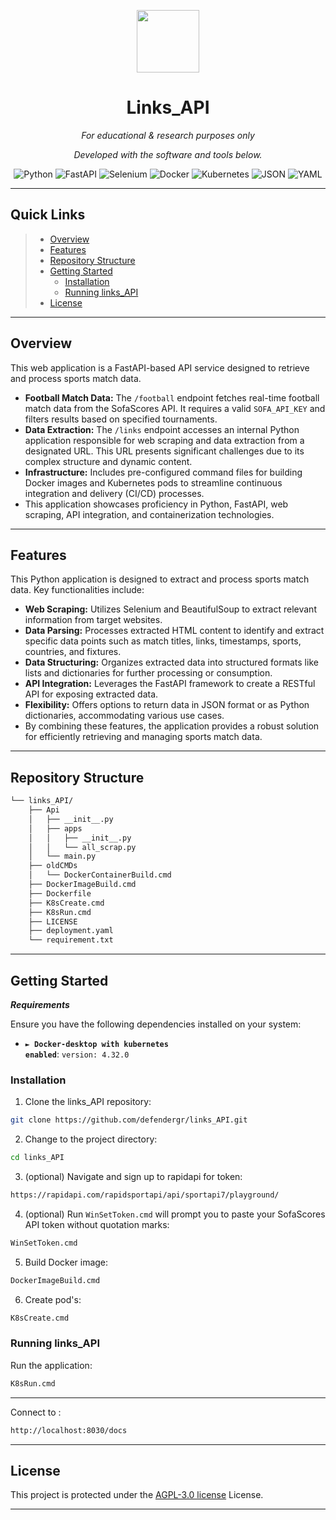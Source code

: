 <p align="center">
  <img src="https://cdn-icons-png.flaticon.com/512/6295/6295417.png" width="100" />
</p>
<p align="center">
    <h1 align="center">Links_API</h1>
</p>
<p align="center">
    <em>For educational & research purposes only</em>
</p>
<p align="center">
		<em>Developed with the software and tools below.</em>
</p>
<p align="center">
    <img src="https://img.shields.io/badge/Python-3776AB.svg?style=flat&logo=Python&logoColor=white" alt="Python">
    <img src="https://img.shields.io/badge/-FastAPI-009688?style=flat&logo=fastapi&logoColor=white" alt="FastAPI">
    <img src="https://img.shields.io/badge/-Selenium-43B02A?style=flat&logo=selenium&logoColor=white" alt="Selenium">
	<img src="https://img.shields.io/badge/Docker-2496ED.svg?style=flat&logo=Docker&logoColor=white" alt="Docker">
    <img src="https://img.shields.io/badge/-Kubernetes-326CE5?style=flat&logo=kubernetes&logoColor=white" alt="Kubernetes">
    <img src="https://img.shields.io/badge/-JSON-000000?style=flat&logo=json&logoColor=white" alt="JSON">
    <img src="https://img.shields.io/badge/YAML-CB171E.svg?style=flat&logo=YAML&logoColor=white" alt="YAML">
    
</p>
<hr>

##  Quick Links

> - [ Overview](#overview)
> - [ Features](#features)
> - [ Repository Structure](#repository-structure)
> - [ Getting Started](#getting-started)
>   - [ Installation](#installation)
>   - [ Running links_API](#running-links_API)
> - [ License](#license)

---

##  Overview

This web application is a FastAPI-based API service designed to retrieve and process sports match data.

- **Football Match Data:** The `/football` endpoint fetches real-time football match data from the SofaScores API. It requires a valid `SOFA_API_KEY` and filters results based on specified tournaments.
- **Data Extraction:** The `/links`  endpoint accesses an internal Python application responsible for web scraping and data extraction from a designated URL. This URL presents significant challenges due to its complex structure and dynamic content.
- **Infrastructure:** Includes pre-configured command files for building Docker images and Kubernetes pods to streamline continuous integration and delivery (CI/CD) processes.
- This application showcases proficiency in Python, FastAPI, web scraping, API integration, and containerization technologies.
---

##  Features

This Python application is designed to extract and process sports match data. Key functionalities include:

- **Web Scraping:** Utilizes Selenium and BeautifulSoup to extract relevant information from target websites.
- **Data Parsing:** Processes extracted HTML content to identify and extract specific data points such as match titles, links, timestamps, sports, countries, and fixtures.
- **Data Structuring:** Organizes extracted data into structured formats like lists and dictionaries for further processing or consumption.
- **API Integration:** Leverages the FastAPI framework to create a RESTful API for exposing extracted data.
- **Flexibility:** Offers options to return data in JSON format or as Python dictionaries, accommodating various use cases.
- By combining these features, the application provides a robust solution for efficiently retrieving and managing sports match data.
---

##  Repository Structure

```sh
└── links_API/
    ├── Api
    │   ├── __init__.py
    │   ├── apps
    │   │   ├── __init__.py
    │   │   └── all_scrap.py
    │   └── main.py
    ├── oldCMDs
    │   └── DockerContainerBuild.cmd    
    ├── DockerImageBuild.cmd
    ├── Dockerfile
    ├── K8sCreate.cmd
    ├── K8sRun.cmd
    ├── LICENSE
    ├── deployment.yaml
    └── requirement.txt
```

---

##  Getting Started

***Requirements***

Ensure you have the following dependencies installed on your system:

* **<code>► Docker-desktop with kubernetes enabled</code>**: `version: 4.32.0`

###  Installation

1. Clone the links_API repository:

```sh
git clone https://github.com/defendergr/links_API.git
```

2. Change to the project directory:

```sh
cd links_API
```

3. (optional) Navigate and sign up to rapidapi for token:

```sh
https://rapidapi.com/rapidsportapi/api/sportapi7/playground/
```
4. (optional) Run `WinSetToken.cmd` will prompt you to paste your SofaScores API token without quotation marks:
```sh
WinSetToken.cmd
```

5. Build Docker image:

```sh
DockerImageBuild.cmd
```

6. Create pod's:

```sh
K8sCreate.cmd
```

###  Running links_API

Run the application:

```sh
K8sRun.cmd
```

---

Connect to :

```sh
http://localhost:8030/docs
```

---

##  License

This project is protected under the [AGPL-3.0 license](LICENSE) License.

---
